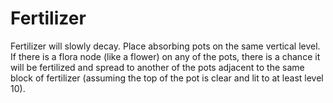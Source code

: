 # Fertilizer
Fertilizer will slowly decay. Place absorbing pots on the same vertical level. If there is a flora node (like a flower) on any of the pots, there is a chance it will be fertilized and spread to another of the pots adjacent to the same block of fertilizer (assuming the top of the pot is clear and lit to at least level 10).
